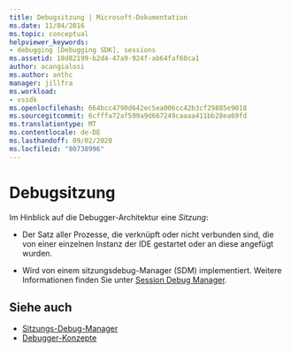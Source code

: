 ```yaml
---
title: Debugsitzung | Microsoft-Dokumentation
ms.date: 11/04/2016
ms.topic: conceptual
helpviewer_keywords:
- debugging [Debugging SDK], sessions
ms.assetid: 18d82199-b2d4-47a9-924f-ab64faf60ca1
author: acangialosi
ms.author: anthc
manager: jillfra
ms.workload:
- vssdk
ms.openlocfilehash: 664bcc4790d642ec5ea006cc42b3cf29885e9018
ms.sourcegitcommit: 6cfffa72af599a9d667249caaaa411bb28ea69fd
ms.translationtype: MT
ms.contentlocale: de-DE
ms.lasthandoff: 09/02/2020
ms.locfileid: "80738996"
---
```

# <a name="debug-session"></a>Debugsitzung
Im Hinblick auf die Debugger-Architektur eine *Sitzung*:

- Der Satz aller Prozesse, die verknüpft oder nicht verbunden sind, die von einer einzelnen Instanz der IDE gestartet oder an diese angefügt wurden.

- Wird von einem sitzungsdebug-Manager (SDM) implementiert. Weitere Informationen finden Sie unter [Session Debug Manager](../../extensibility/debugger/session-debug-manager.md).

## <a name="see-also"></a>Siehe auch
- [Sitzungs-Debug-Manager](../../extensibility/debugger/session-debug-manager.md)
- [Debugger-Konzepte](../../extensibility/debugger/debugger-concepts.md)
